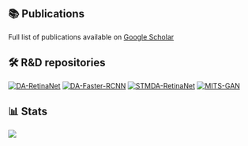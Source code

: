 ## 📚 Publications  
Full list of publications available on [Google Scholar](https://scholar.google.com/citations?user=7KPqcUkAAAAJ)  

## 🛠️ R&D repositories
[![DA-RetinaNet](https://github-readme-stats.vercel.app/api/pin/?username=fpv-iplab&repo=DA-RetinaNet&bg_color=00000000&text_color=c9d1d9&border_color=30363d&icon_color=8b949e)](https://github.com/fpv-iplab/DA-RetinaNet)
[![DA-Faster-RCNN](https://github-readme-stats.vercel.app/api/pin/?username=GiovanniPasq&repo=DA-Faster-RCNN&bg_color=00000000&text_color=c9d1d9&border_color=30363d&icon_color=8b949e)](https://github.com/GiovanniPasq/DA-Faster-RCNN)
[![STMDA-RetinaNet](https://github-readme-stats.vercel.app/api/pin/?username=fpv-iplab&repo=STMDA-RetinaNet&bg_color=00000000&text_color=c9d1d9&border_color=30363d&icon_color=8b949e)](https://github.com/fpv-iplab/STMDA-RetinaNet)
[![MITS-GAN](https://github-readme-stats.vercel.app/api/pin/?username=GiovanniPasq&repo=MITS-GAN&bg_color=00000000&text_color=c9d1d9&border_color=30363d&icon_color=8b949e)](https://github.com/GiovanniPasq/MITS-GAN)

## 📊 Stats
<img src="https://github-readme-stats-git-master-airopis-projects.vercel.app/api?username=GiovanniPasq&show_icons=true&locale=en&role=OWNER,COLLABORATOR&hide_rank=true&hide_title=true&include_all_commits=true&hide=contribs&bg_color=00000000&text_color=c9d1d9&icon_color=8b949e&border_color=30363d" />
